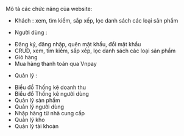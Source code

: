 Mô tả các chức năng của website:

- Khách : xem, tìm kiếm, sắp xếp, lọc danh sách các loại sản phẩm

- Người dùng :
+ Đăng ký, đăng nhập, quên mật khẩu, đổi mật khẩu
+ CRUD, xem, tìm kiếm, sắp xếp, lọc danh sách các loại sản phẩm
+ Giỏ hàng
+ Mua hàng thanh toán qua Vnpay 

- Quản lý :
+ Biểu đồ Thống kê doanh thu
+ Biểu đổ Thống kê người dùng
+ Quản lý sản phẩm
+ Quản lý người dùng
+ Nhập hàng từ nhà cung cấp
+ Quản lý kho
+ Quản lý tài khoản
